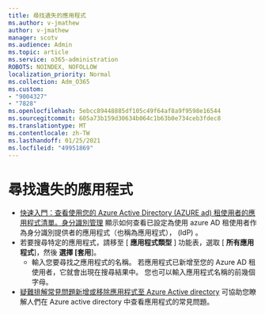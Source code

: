 ```yaml
---
title: 尋找遺失的應用程式
ms.author: v-jmathew
author: v-jmathew
manager: scotv
ms.audience: Admin
ms.topic: article
ms.service: o365-administration
ROBOTS: NOINDEX, NOFOLLOW
localization_priority: Normal
ms.collection: Adm_O365
ms.custom:
- "9004327"
- "7828"
ms.openlocfilehash: 5ebcc89448885df105c49f64af8a9f9598e16544
ms.sourcegitcommit: 605a73b159d30634b064c1b63b0e734ceb3fdec8
ms.translationtype: MT
ms.contentlocale: zh-TW
ms.lasthandoff: 01/25/2021
ms.locfileid: "49951869"
---
```

# <a name="find-missing-applications"></a>尋找遺失的應用程式

- [快速入門：查看使用您的 Azure Active Directory (AZURE ad) 租使用者的應用程式清單。身分識別管理](https://docs.microsoft.com/azure/active-directory/manage-apps/view-applications-portal) 顯示如何查看已設定為使用 azure AD 租使用者作為身分識別提供者的應用程式（也稱為應用程式）， (IdP) 。
- 若要搜尋特定的應用程式，請移至 [ **應用程式類型** ] 功能表，選取 [ **所有應用程式**]，然後 **選擇 [套用**]。
  - 輸入您要尋找之應用程式的名稱。 若應用程式已新增至您的 Azure AD 租使用者，它就會出現在搜尋結果中。 您也可以輸入應用程式名稱的前幾個字母。
- [疑難排解常見問題新增或移除應用程式至 Azure Active directory](https://docs.microsoft.com/azure/active-directory/manage-apps/troubleshoot-adding-apps) 可協助您瞭解人們在 Azure active directory 中查看應用程式的常見問題。
